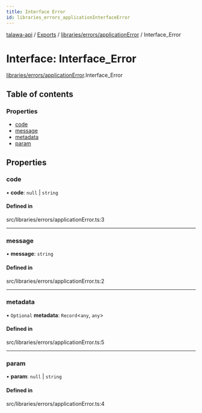 ```yaml
---
title: Interface Error
id: libraries_errors_applicationInterfaceError
---
```

[talawa-api](../README.md) / [Exports](../modules.md) / [libraries/errors/applicationError](../modules/libraries_errors_applicationError.md) / Interface\_Error

# Interface: Interface\_Error

[libraries/errors/applicationError](../modules/libraries_errors_applicationError.md).Interface_Error

## Table of contents

### Properties

- [code](libraries_errors_applicationError.Interface_Error.md#code)
- [message](libraries_errors_applicationError.Interface_Error.md#message)
- [metadata](libraries_errors_applicationError.Interface_Error.md#metadata)
- [param](libraries_errors_applicationError.Interface_Error.md#param)

## Properties

### code

• **code**: ``null`` \| `string`

#### Defined in

src/libraries/errors/applicationError.ts:3

___

### message

• **message**: `string`

#### Defined in

src/libraries/errors/applicationError.ts:2

___

### metadata

• `Optional` **metadata**: `Record`<`any`, `any`\>

#### Defined in

src/libraries/errors/applicationError.ts:5

___

### param

• **param**: ``null`` \| `string`

#### Defined in

src/libraries/errors/applicationError.ts:4
